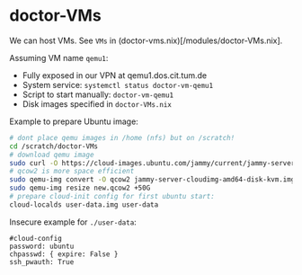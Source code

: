 # doctor-VMs

We can host VMs. See `VMs` in (doctor-vms.nix)[/modules/doctor-VMs.nix].

Assuming VM name `qemu1`:

- Fully exposed in our VPN at qemu1.dos.cit.tum.de
- System service: `systemctl status doctor-vm-qemu1`
- Script to start manually: `doctor-vm-qemu1`
- Disk images specified in `doctor-VMs.nix`

Example to prepare Ubuntu image:

```bash
# dont place qemu images in /home (nfs) but on /scratch!
cd /scratch/doctor-VMs
# download qemu image
sudo curl -O https://cloud-images.ubuntu.com/jammy/current/jammy-server-cloudimg-amd64-disk-kvm.img
# qcow2 is more space efficient
sudo qemu-img convert -O qcow2 jammy-server-cloudimg-amd64-disk-kvm.img new.qcow2
sudo qemu-img resize new.qcow2 +50G
# prepare cloud-init config for first ubuntu start:
cloud-localds user-data.img user-data
```

Insecure example for `./user-data`:

```
#cloud-config
password: ubuntu
chpasswd: { expire: False }
ssh_pwauth: True
```
